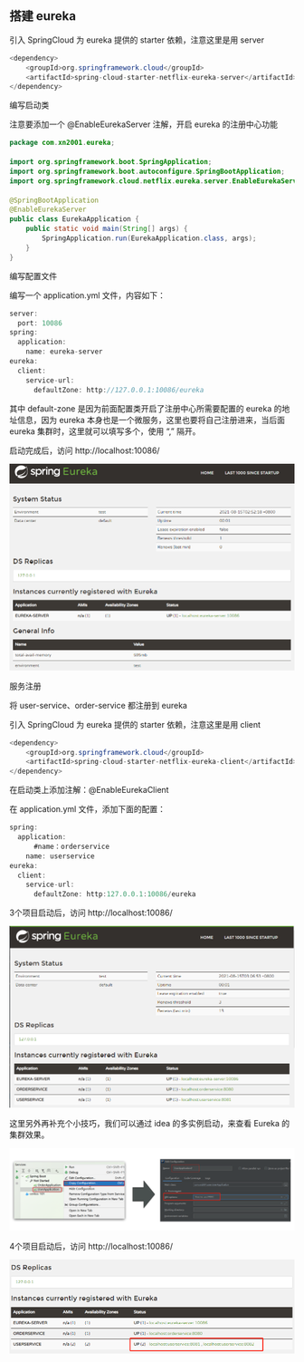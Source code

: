 ## 搭建 eureka

引入 SpringCloud 为 eureka 提供的 starter 依赖，注意这里是用 server

```java
<dependency>
    <groupId>org.springframework.cloud</groupId>
    <artifactId>spring-cloud-starter-netflix-eureka-server</artifactId>
</dependency>
```

编写启动类

注意要添加一个 @EnableEurekaServer 注解，开启 eureka 的注册中心功能

```java
package com.xn2001.eureka;

import org.springframework.boot.SpringApplication;
import org.springframework.boot.autoconfigure.SpringBootApplication;
import org.springframework.cloud.netflix.eureka.server.EnableEurekaServer;

@SpringBootApplication
@EnableEurekaServer
public class EurekaApplication {
    public static void main(String[] args) {
        SpringApplication.run(EurekaApplication.class, args);
    }
}
```

编写配置文件

编写一个 application.yml 文件，内容如下：

```java
server:
  port: 10086
spring:
  application:
    name: eureka-server
eureka:
  client:
    service-url: 
      defaultZone: http://127.0.0.1:10086/eureka
```

其中 default-zone 是因为前面配置类开启了注册中心所需要配置的 eureka 的地址信息，因为 eureka 本身也是一个微服务，这里也要将自己注册进来，当后面 eureka 集群时，这里就可以填写多个，使用 “,” 隔开。

启动完成后，访问 http://localhost:10086/

![](../../../assets/1659272790825.png)

服务注册

将 user-service、order-service 都注册到 eureka

引入 SpringCloud 为 eureka 提供的 starter 依赖，注意这里是用 client

```java
<dependency>
    <groupId>org.springframework.cloud</groupId>
    <artifactId>spring-cloud-starter-netflix-eureka-client</artifactId>
</dependency>
```

在启动类上添加注解：@EnableEurekaClient

在 application.yml 文件，添加下面的配置：

```java
spring:
  application:
      #name：orderservice
    name: userservice
eureka:
  client:
    service-url: 
      defaultZone: http:127.0.0.1:10086/eureka
```

3个项目启动后，访问 http://localhost:10086/

![](../../../assets/1659272790839.png)

这里另外再补充个小技巧，我们可以通过 idea 的多实例启动，来查看 Eureka 的集群效果。

![](../../../assets/1659272790854.png)

4个项目启动后，访问 http://localhost:10086/

![](../../../assets/1659272790870.png)

